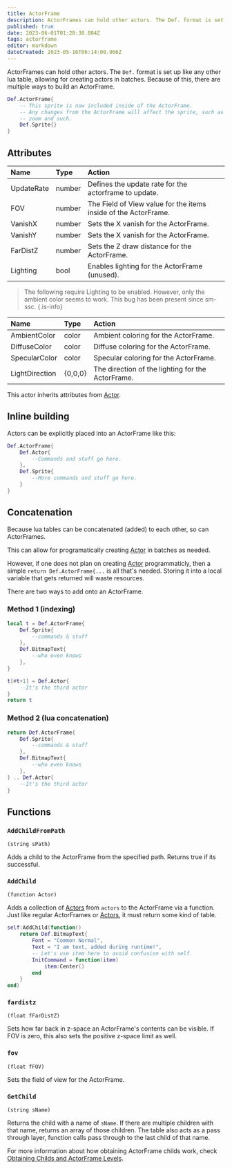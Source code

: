 ```yaml
---
title: ActorFrame
description: ActorFrames can hold other actors. The Def. format is set up like any other lua table, allowing for creating actors in batches.
published: true
date: 2023-06-01T01:28:38.804Z
tags: actorframe
editor: markdown
dateCreated: 2023-05-16T06:14:00.966Z
---
```


ActorFrames can hold other actors. The ``Def.`` format is set up like any other lua table, allowing for creating actors in batches. Because of this, there are multiple ways to build an ActorFrame.

```lua
Def.ActorFrame{
    -- This sprite is now included inside of the ActorFrame.
    -- Any changes from the ActorFrame will affect the sprite, such as position, rotation,
    -- zoom and such.
    Def.Sprite{}
}
```

## Attributes
| Name | Type | Action |
| :--- | :--- | :----- |
UpdateRate | number | Defines the update rate for the actorframe to update.
FOV | number | The Field of View value for the items inside of the ActorFrame.
VanishX | number | Sets the X vanish for the ActorFrame.
VanishY | number | Sets the X vanish for the ActorFrame.
FarDistZ | number | Sets the Z draw distance for the ActorFrame.
Lighting | bool | Enables lighting for the ActorFrame (unused).

> The following require Lighting to be enabled. However, only the ambient color seems to work. This bug has been present since sm-ssc.
{.is-info}

| Name | Type | Action |
| :--- | :--- | :----- |
AmbientColor | color | Ambient coloring for the ActorFrame.
DiffuseColor | color | Diffuse coloring for the ActorFrame.
SpecularColor | color | Specular coloring for the ActorFrame.
LightDirection | {0,0,0} | The direction of the lighting for the ActorFrame.

This actor inherits attributes from [Actor](/en/dev/actors/actortypes/actor/_index).

## Inline building

Actors can be explicitly placed into an ActorFrame like this:
```lua
Def.ActorFrame{
	Def.Actor{
		--Commands and stuff go here.
	},
	Def.Sprite{
		--More commands and stuff go here.
	}
}
```

## Concatenation

Because lua tables can be concatenated (added) to each other, so can ActorFrames.

This can allow for programatically creating [Actor](/en/dev/actors/actortypes/actor/_index) in batches as needed.

However, if one does not plan on creating [Actor](/en/dev/actors/actortypes/actor/_index) programmaticly, then a simple `return Def.ActorFrame{...` is all that's needed. Storing it into a local variable that gets returned will waste resources.

There are two ways to add onto an ActorFrame.

<!-- TODO: There's probably better ways to show this. -->
### Method 1 (indexing)
```lua
local t = Def.ActorFrame{
	Def.Sprite{
		--commands & stuff
	},
	Def.BitmapText{
		--who even knows
	},
}

t[#t+1] = Def.Actor{
	--It's the third actor
}
return t
```

### Method 2 (lua concatenation)
```lua
return Def.ActorFrame{
	Def.Sprite{
		--commands & stuff
	},
	Def.BitmapText{
		--who even knows
	},
} .. Def.Actor{
	--It's the third actor
}
```

## Functions

### `AddChildFromPath`
`(string sPath)`

Adds a child to the ActorFrame from the specified path. Returns true if its successful.

### `AddChild`
`(function Actor)`

Adds a collection of [Actors]() from `actors` to the ActorFrame via a function.
Just like regular ActorFrames or [Actors](), it must return some kind of table.

```lua
self:AddChild(function()
	return Def.BitmapText{
		Font = "Common Normal",
		Text = "I am text, added during runtime!",
		-- Let's use item here to avoid confusion with self.
		InitCommand = function(item)
			item:Center()
		end
	}
end)
```

### `fardistz`
`(float fFarDistZ)`

Sets how far back in z-space an ActorFrame's contents can be visible.
If FOV is zero, this also sets the positive z-space limit as well.

### `fov`
`(float fFOV)`

Sets the field of view for the ActorFrame.

### `GetChild`
`(string sName)`

Returns the child with a name of <code>sName</code>.
If there are multiple children with that name, returns an array of those children.
The table also acts as a pass through layer, function calls pass through to the last child of that name.

For more information about how obtaining ActorFrame childs work, check [Obtaining Childs and ActorFrame Levels](/en/dev/actors/actortypes/actor/obtainlevels).